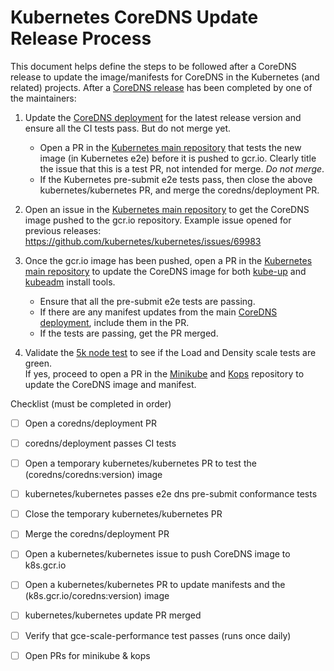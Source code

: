 # Kubernetes CoreDNS Update Release Process

This document helps define the steps to be followed after a CoreDNS release to update the image/manifests for CoreDNS in the Kubernetes (and related) projects.
After a [CoreDNS release](https://github.com/coredns/release) has been completed by one of the maintainers:


1. Update the [CoreDNS deployment](https://github.com/coredns/deployment/blob/master/kubernetes/coredns.yaml.sed) for the latest release version and ensure all the CI tests pass. But do not merge yet.
    * Open a PR in the [Kubernetes main repository](https://github.com/kubernetes/kubernetes) that tests the new image (in Kubernetes e2e) before it is pushed to gcr.io. 
      Clearly title the issue that this is a test PR, not intended for merge. *Do not merge*.
    * If the Kubernetes pre-submit e2e tests pass, then close the above kubernetes/kubernetes PR, and merge the coredns/deployment PR.

2. Open an issue in the [Kubernetes main repository](https://github.com/kubernetes/kubernetes) to get the CoreDNS image pushed to the gcr.io repository. 
Example issue opened for previous releases: https://github.com/kubernetes/kubernetes/issues/69983

3. Once the gcr.io image has been pushed, open a PR in the [Kubernetes main repository](https://github.com/kubernetes/kubernetes) to update the CoreDNS image for both [kube-up](https://github.com/kubernetes/kubernetes/tree/master/cluster/addons/dns/coredns) and [kubeadm](https://github.com/kubernetes/kubernetes/blob/master/cmd/kubeadm/app/constants/constants.go#L309) install tools.  
    * Ensure that all the pre-submit e2e tests are passing.
    * If there are any manifest updates from the main [CoreDNS deployment](https://github.com/coredns/deployment/blob/master/kubernetes/coredns.yaml.sed), include them in the PR. 
    * If the tests are passing, get the PR merged.


4. Validate the [5k node test](https://k8s-testgrid.appspot.com/sig-scalability-gce#gce-scale-performance) to see if the Load and Density scale tests are green.  
   If yes, proceed to open a PR in the [Minikube](https://github.com/kubernetes/minikube) and [Kops](https://github.com/kubernetes/kops) repository to update the CoreDNS image and manifest.



Checklist (must be completed in order)

- [ ] Open a coredns/deployment PR
- [ ] coredns/deployment passes CI tests
- [ ] Open a temporary kubernetes/kubernetes PR to test the (coredns/coredns:version) image
- [ ] kubernetes/kubernetes passes e2e dns pre-submit conformance tests
- [ ] Close the temporary kubernetes/kubernetes PR
- [ ] Merge the coredns/deployment PR
- [ ] Open a kubernetes/kubernetes issue to push CoreDNS image to k8s.gcr.io
- [ ] Open a kubernetes/kubernetes PR to update manifests and the (k8s.gcr.io/coredns:version) image
- [ ] kubernetes/kubernetes update PR merged
- [ ] Verify that gce-scale-performance test passes (runs once daily)
- [ ] Open PRs for minikube & kops



